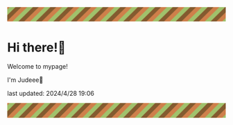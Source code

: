 <!-- Header image -->
<img src="./pokemon/pokemon_34.png" width="1000">

# Hi there!👋

Welcome to mypage!

I'm Judeee🐷

last updated: 2024/4/28 19:06

<!-- Footer image -->
<img src="./pokemon/pokemon_34.png" width="1000">
